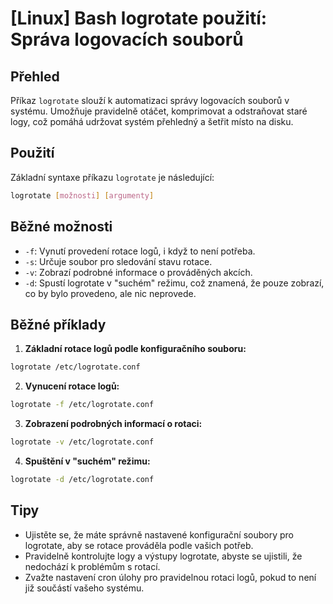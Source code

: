 # [Linux] Bash logrotate použití: Správa logovacích souborů

## Přehled
Příkaz `logrotate` slouží k automatizaci správy logovacích souborů v systému. Umožňuje pravidelně otáčet, komprimovat a odstraňovat staré logy, což pomáhá udržovat systém přehledný a šetřit místo na disku.

## Použití
Základní syntaxe příkazu `logrotate` je následující:

```bash
logrotate [možnosti] [argumenty]
```

## Běžné možnosti
- `-f`: Vynutí provedení rotace logů, i když to není potřeba.
- `-s`: Určuje soubor pro sledování stavu rotace.
- `-v`: Zobrazí podrobné informace o prováděných akcích.
- `-d`: Spustí logrotate v "suchém" režimu, což znamená, že pouze zobrazí, co by bylo provedeno, ale nic neprovede.

## Běžné příklady
1. **Základní rotace logů podle konfiguračního souboru:**

```bash
logrotate /etc/logrotate.conf
```

2. **Vynucení rotace logů:**

```bash
logrotate -f /etc/logrotate.conf
```

3. **Zobrazení podrobných informací o rotaci:**

```bash
logrotate -v /etc/logrotate.conf
```

4. **Spuštění v "suchém" režimu:**

```bash
logrotate -d /etc/logrotate.conf
```

## Tipy
- Ujistěte se, že máte správně nastavené konfigurační soubory pro logrotate, aby se rotace prováděla podle vašich potřeb.
- Pravidelně kontrolujte logy a výstupy logrotate, abyste se ujistili, že nedochází k problémům s rotací.
- Zvažte nastavení cron úlohy pro pravidelnou rotaci logů, pokud to není již součástí vašeho systému.